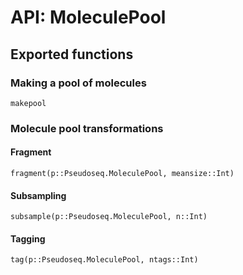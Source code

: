 # API: MoleculePool

## Exported functions

### Making a pool of molecules

```@docs
makepool
```

### Molecule pool transformations

#### Fragment

```@docs
fragment(p::Pseudoseq.MoleculePool, meansize::Int)
```

#### Subsampling

```@docs
subsample(p::Pseudoseq.MoleculePool, n::Int)
```

#### Tagging

```@docs
tag(p::Pseudoseq.MoleculePool, ntags::Int)
```